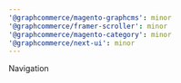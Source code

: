 ```yaml
---
'@graphcommerce/magento-graphcms': minor
'@graphcommerce/framer-scroller': minor
'@graphcommerce/magento-category': minor
'@graphcommerce/next-ui': minor
---
```


Navigation
